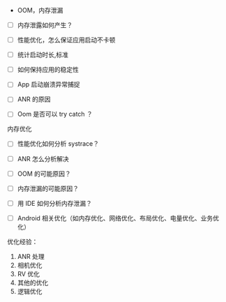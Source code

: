 

- OOM，内存泄漏
- [ ] 内存泄露如何产生？


- [ ] 性能优化，怎么保证应用启动不卡顿
- [ ] 统计启动时长,标准
- [ ] 如何保持应用的稳定性


- [ ] App 启动崩溃异常捕捉

- [ ] ANR 的原因


- [ ] Oom 是否可以 try catch ？


内存优化 



- [ ] 性能优化如何分析 systrace？
- [ ] ANR 怎么分析解决
- [ ] OOM 的可能原因？
- [ ] 内存泄漏的可能原因？
- [ ] 用 IDE 如何分析内存泄漏？
- [ ] Android 相关优化（如内存优化、网络优化、布局优化、电量优化、业务优化） 


优化经验：

1. ANR 处理
2. 相机优化
3. RV 优化
4. 其他的优化
5. 逻辑优化

